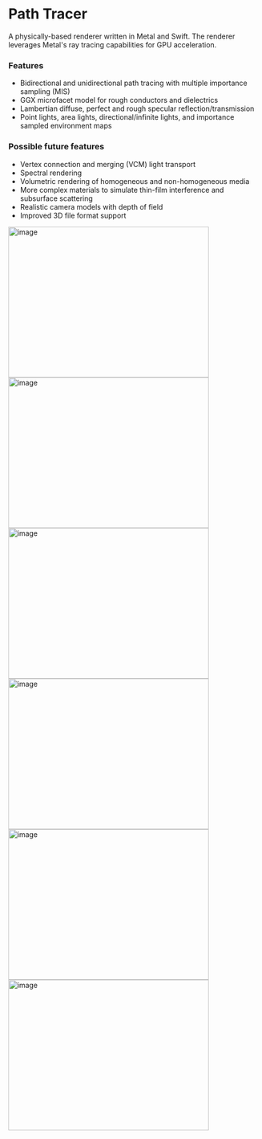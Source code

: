 # Path Tracer
A physically-based renderer written in Metal and Swift. The renderer leverages Metal's ray tracing capabilities for GPU acceleration. 

### Features
- Bidirectional and unidirectional path tracing with multiple importance sampling (MIS) 
- GGX microfacet model for rough conductors and dielectrics
- Lambertian diffuse, perfect and rough specular reflection/transmission
- Point lights, area lights, directional/infinite lights, and importance sampled environment maps

### Possible future features
- Vertex connection and merging (VCM) light transport
- Spectral rendering
- Volumetric rendering of homogeneous and non-homogeneous media
- More complex materials to simulate thin-film interference and subsurface scattering 
- Realistic camera models with depth of field
- Improved 3D file format support

<img width="400" height="300" alt="image" src="https://github.com/user-attachments/assets/46cdcb49-3f42-4ee4-8426-5091799d7a10" />
<img width="400" height="300" alt="image" src="https://github.com/user-attachments/assets/db0940ef-187c-40f0-8bd7-aaba03679e14" />
<img width="400" height="300" alt="image" src="https://github.com/user-attachments/assets/e8e3438e-7544-4b8a-bff7-c10fd90632a8" />
<img width="400" height="300" alt="image" src="https://github.com/user-attachments/assets/550d16ac-9cd9-40b9-9de9-d058e334eac3" />
<img width="400" height="300" alt="image" src="https://github.com/user-attachments/assets/33c5ee86-8d8d-42c2-a9dd-008d4022db9a" />
<img width="400" height="300" alt="image" src="https://github.com/user-attachments/assets/e5968665-6bb7-49bb-bde0-8e86928c50e7" />
